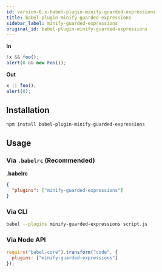```yaml
---
id: version-6.x-babel-plugin-minify-guarded-expressions
title: babel-plugin-minify-guarded-expressions
sidebar_label: minify-guarded-expressions
original_id: babel-plugin-minify-guarded-expressions
---
```


**In**

```javascript
!x && foo();
alert(0 && new Foo());
```

**Out**

```javascript
x || foo();
alert(0);
```

## Installation

```sh
npm install babel-plugin-minify-guarded-expressions
```

## Usage

### Via `.babelrc` (Recommended)

**.babelrc**

```json
{
  "plugins": ["minify-guarded-expressions"]
}
```

### Via CLI

```sh
babel --plugins minify-guarded-expressions script.js
```

### Via Node API

```javascript
require("babel-core").transform("code", {
  plugins: ["minify-guarded-expressions"]
});
```

